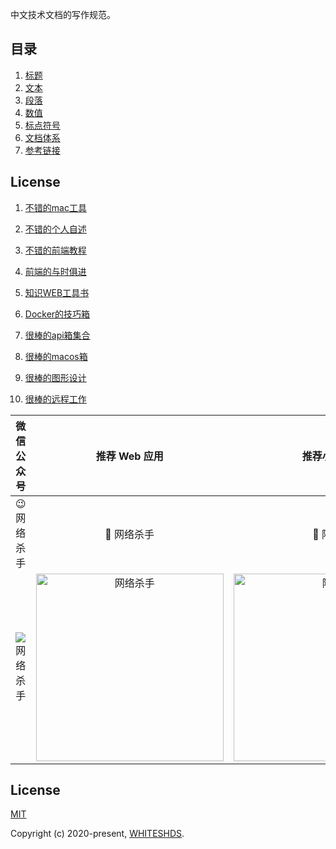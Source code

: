 中文技术文档的写作规范。

## 目录

1. [标题](docs/title.md)
1. [文本](docs/text.md)
1. [段落](docs/paragraph.md)
1. [数值](docs/number.md)
1. [标点符号](docs/marks.md)
1. [文档体系](docs/structure.md)
1. [参考链接](docs/reference.md)

## License

1. [不错的mac工具](docs/不错的mac工具.md)

1. [不错的个人自述](docs/不错的个人自述.md)

1. [不错的前端教程](docs/不错的前端教程.md)

1. [前端的与时俱进](docs/前端的与时俱进.md)

1. [知识WEB工具书](docs/知识WEB工具书.md)

1. [Docker的技巧箱](docs/Docker的技巧箱.md)

1. [很棒的api箱集合](docs/很棒的api箱集合.md)

1. [很棒的macos箱](docs/很棒的macos箱.md)

1. [很棒的图形设计](docs/很棒的图形设计.md)

1. [很棒的远程工作](docs/很棒的远程工作.md)



|                       微信公众号                       |                        推荐 Web 应用                         |                          推荐小程序                          |
| :----------------------------------------------------: | :----------------------------------------------------------: | :----------------------------------------------------------: |
|                        😉 网络杀手                        |                          🎉 网络杀手                          |                          🌊 阿灵                          |
| ![网络杀手](https://i.loli.net/2020/10/19/ZsmnKpWQge8D3CM.png) | <img src="https://i.loli.net/2020/10/19/JtYyXWvOIoeMhA1.png" width="300px" alt="网络杀手"></img> | <img src="https://i.loli.net/2020/10/19/Til869gMNxdHEX1.jpg" width="300px" alt="阿灵"></img> |


## License

[MIT](http://opensource.org/licenses/MIT)

Copyright (c) 2020-present, [WHITESHDS](https://whiteshds.ml/about).

